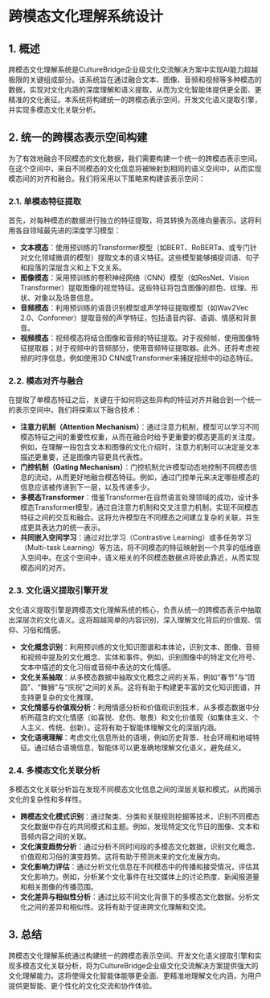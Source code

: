 # 跨模态文化理解系统设计

## 1. 概述

跨模态文化理解系统是CultureBridge企业级文化交流解决方案中实现AI能力超越极限的关键组成部分。该系统旨在通过融合文本、图像、音频和视频等多种模态的数据，实现对文化内涵的深度理解和语义提取，从而为文化智能体提供更全面、更精准的文化表征。本系统将构建统一的跨模态表示空间，开发文化语义提取引擎，并实现多模态文化关联分析。

## 2. 统一的跨模态表示空间构建

为了有效地融合不同模态的文化数据，我们需要构建一个统一的跨模态表示空间。在这个空间中，来自不同模态的文化信息将被映射到相同的语义空间中，从而实现模态间的对齐和融合。我们将采用以下策略来构建该表示空间：

### 2.1. 单模态特征提取

首先，对每种模态的数据进行独立的特征提取，将其转换为高维向量表示。这将利用各自领域最先进的深度学习模型：

- **文本模态**：使用预训练的Transformer模型（如BERT、RoBERTa、或专门针对文化领域微调的模型）提取文本的语义特征。这些模型能够捕捉词语、句子和段落的深层含义和上下文关系。
- **图像模态**：采用预训练的卷积神经网络（CNN）模型（如ResNet、Vision Transformer）提取图像的视觉特征。这些特征将包含图像的颜色、纹理、形状、对象以及场景信息。
- **音频模态**：利用预训练的语音识别模型或声学特征提取模型（如Wav2Vec 2.0、Conformer）提取音频的声学特征，包括语音内容、语调、情感和背景音。
- **视频模态**：视频模态将结合图像和音频的特征提取。对于视频帧，使用图像特征提取器；对于视频中的音频部分，使用音频特征提取器。此外，还将考虑视频的时序信息，例如使用3D CNN或Transformer来捕捉视频中的动态特征。

### 2.2. 模态对齐与融合

在提取了单模态特征之后，关键在于如何将这些异构的特征对齐并融合到一个统一的表示空间中。我们将探索以下融合技术：

- **注意力机制（Attention Mechanism）**：通过注意力机制，模型可以学习不同模态特征之间的重要性权重，从而在融合时给予更重要的模态更高的关注度。例如，在理解一段包含文本和图像的文化介绍时，注意力机制可以决定是文本描述更重要，还是图像内容更具代表性。
- **门控机制（Gating Mechanism）**：门控机制允许模型动态地控制不同模态信息的流动，从而更好地融合模态特征。例如，通过门控单元来决定哪些模态的信息应该被传递到下一层，以及传递多少。
- **多模态Transformer**：借鉴Transformer在自然语言处理领域的成功，设计多模态Transformer模型，通过自注意力机制和交叉注意力机制，实现不同模态特征之间的交互和融合。这将允许模型在不同模态之间建立复杂的关联，并生成更具表达力的统一表示。
- **共同嵌入空间学习**：通过对比学习（Contrastive Learning）或多任务学习（Multi-task Learning）等方法，将不同模态的特征映射到一个共享的低维嵌入空间中。在这个空间中，语义相关的不同模态数据点将彼此靠近，从而实现模态间的对齐。

### 2.3. 文化语义提取引擎开发

文化语义提取引擎是跨模态文化理解系统的核心，负责从统一的跨模态表示中抽取出深层次的文化语义。这将超越简单的内容识别，深入理解文化背后的价值观、信仰、习俗和情感。

- **文化概念识别**：利用预训练的文化知识图谱和本体论，识别文本、图像、音频和视频中提及的文化概念、实体和事件。例如，识别图像中的特定文化符号、文本中描述的文化习俗或音频中表达的文化情感。
- **文化关系抽取**：从多模态数据中抽取文化概念之间的关系，例如“春节”与“团圆”、“舞狮”与“庆祝”之间的关系。这将有助于构建更丰富的文化知识图谱，并支持更复杂的文化推理。
- **文化情感与价值观分析**：利用情感分析和价值观识别技术，从多模态数据中分析所蕴含的文化情感（如喜悦、悲伤、敬畏）和文化价值观（如集体主义、个人主义、传统、创新）。这将有助于智能体理解文化的深层内涵。
- **文化语境理解**：考虑文化信息所处的语境，例如历史背景、社会环境和地域特征。通过结合语境信息，智能体可以更准确地理解文化语义，避免歧义。

### 2.4. 多模态文化关联分析

多模态文化关联分析旨在发现不同模态文化信息之间的深层关联和模式，从而揭示文化的复杂性和多样性。

- **跨模态文化模式识别**：通过聚类、分类和关联规则挖掘等技术，识别不同模态文化数据中存在的共同模式和主题。例如，发现特定文化节日的图像、文本和音频内容之间的关联。
- **文化演变趋势分析**：通过分析不同时间段的多模态文化数据，识别文化概念、价值观和习俗的演变趋势。这将有助于预测未来的文化发展方向。
- **文化影响力评估**：通过分析文化信息在不同模态中的传播和接受情况，评估其文化影响力。例如，分析某个文化事件在社交媒体上的讨论热度、新闻报道量和相关图像的传播范围。
- **文化差异与相似性分析**：通过比较不同文化背景下的多模态文化数据，分析文化之间的差异和相似性。这将有助于促进跨文化理解和交流。

## 3. 总结

跨模态文化理解系统通过构建统一的跨模态表示空间、开发文化语义提取引擎和实现多模态文化关联分析，将为CultureBridge企业级文化交流解决方案提供强大的文化理解能力。这将使得文化智能体能够更全面、更精准地理解文化内涵，为用户提供更智能、更个性化的文化交流和协作体验。


